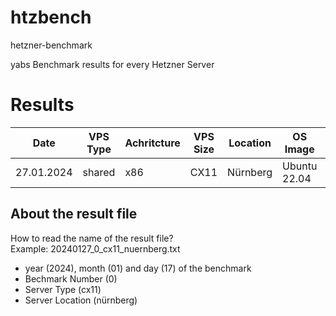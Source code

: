 # htzbench
hetzner-benchmark

yabs Benchmark results for every Hetzner Server

# Results
Date|VPS Type|Achritcture|VPS Size|Location|OS Image|yabs Version|Link
---|---|---|---|---|---|---|---
27.01.2024|shared|x86|CX11|Nürnberg|Ubuntu 22.04|v2024-01-01|[Result](result\20240127_0_cx11_nuernberg.txt)|

## About the result file
How to read the name of the result file?  
Example: 20240127_0_cx11_nuernberg.txt

- year (2024), month (01) and day (17) of the benchmark  
- Bechmark Number (0)  
- Server Type (cx11) 
- Server Location (nürnberg)  